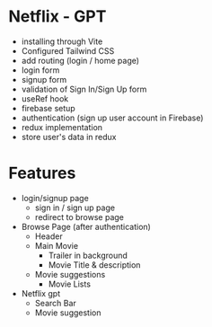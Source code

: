 # Netflix - GPT

- installing through Vite
- Configured Tailwind CSS
- add routing (login / home page)
- login form
- signup form
- validation of Sign In/Sign Up form
- useRef hook
- firebase setup
- authentication (sign up user account in Firebase)
- redux implementation
- store user's data in redux 

# Features
- login/signup page
  - sign in / sign up page
  - redirect to browse page
- Browse Page (after authentication)
  - Header
  - Main Movie
    - Trailer in background
    - Movie Title & description
  - Movie suggestions
    - Movie Lists
- Netflix gpt
  - Search Bar
  - Movie suggestion